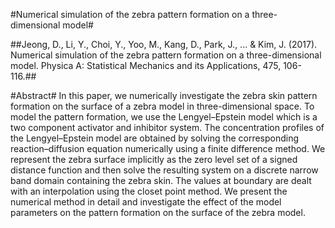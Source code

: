 #Numerical simulation of the zebra pattern formation on a three-dimensional model#

##Jeong, D., Li, Y., Choi, Y., Yoo, M., Kang, D., Park, J., ... & Kim, J. (2017). Numerical simulation of the zebra pattern formation on a three-dimensional model. Physica A: Statistical Mechanics and its Applications, 475, 106-116.##

#Abstract#
 In this paper, we numerically investigate the zebra skin pattern formation on the surface of a zebra model in three-dimensional space. To model the pattern formation, we use the Lengyel–Epstein model which is a two component activator and inhibitor system. The concentration profiles of the Lengyel–Epstein model are obtained by solving the corresponding reaction–diffusion equation numerically using a finite difference method. We represent the zebra surface implicitly as the zero level set of a signed distance function and then solve the resulting system on a discrete narrow band domain containing the zebra skin. The values at boundary are dealt with an interpolation using the closet point method. We present the numerical method in detail and investigate the effect of the model parameters on the pattern formation on the surface of the zebra model.